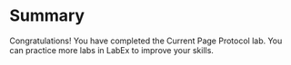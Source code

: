 # Summary

Congratulations! You have completed the Current Page Protocol lab. You can practice more labs in LabEx to improve your skills.
